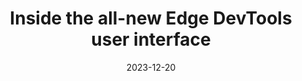 ---
layout: article.njk
title: "Inside the all-new Edge DevTools user interface"
tags: article
date: 2023-12-20
excerpt: "Discover the new, simplified and more customizable, user interface for Microsoft Edge DevTools."
thumbnail: "https://blogs.windows.com/wp-content/uploads/prod/sites/33/2023/12/intro.png"
altText: "DevTools in Microsoft Edge, with its new UI"
external: https://blogs.windows.com/msedgedev/2023/12/20/inside-the-all-new-edge-devtools-ui/
---